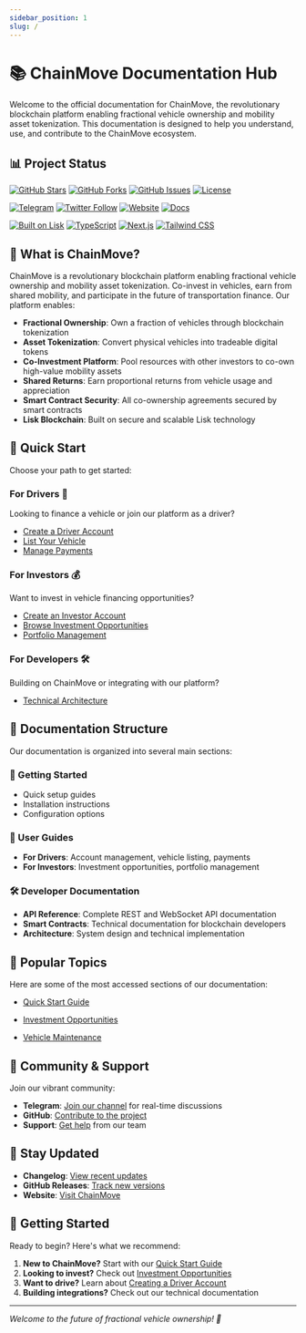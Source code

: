 ```yaml
---
sidebar_position: 1
slug: /
---
```


# 📚 ChainMove Documentation Hub

Welcome to the official documentation for ChainMove, the revolutionary blockchain platform enabling fractional vehicle ownership and mobility asset tokenization. This documentation is designed to help you understand, use, and contribute to the ChainMove ecosystem.

## 📊 Project Status

[![GitHub Stars](https://img.shields.io/github/stars/obiajulu-gif/chain_move?style=for-the-badge&logo=github&color=yellow)](https://github.com/obiajulu-gif/chain_move/stargazers)
[![GitHub Forks](https://img.shields.io/github/forks/obiajulu-gif/chain_move?style=for-the-badge&logo=github&color=blue)](https://github.com/obiajulu-gif/chain_move/network/members)
[![GitHub Issues](https://img.shields.io/github/issues/obiajulu-gif/chain_move?style=for-the-badge&logo=github&color=red)](https://github.com/obiajulu-gif/chain_move/issues)
[![License](https://img.shields.io/github/license/obiajulu-gif/chain_move?style=for-the-badge&color=green)](https://github.com/obiajulu-gif/chain_move/blob/documentation/LICENSE)

[![Telegram](https://img.shields.io/badge/Telegram-Join%20Community-26A5E4?style=for-the-badge&logo=telegram&logoColor=white)](https://t.me/chainmove)
[![Twitter Follow](https://img.shields.io/twitter/follow/ChainMove1?style=for-the-badge&logo=twitter&color=1DA1F2)](https://twitter.com/ChainMove1)
[![Website](https://img.shields.io/badge/Website-chainmove.xyz-000000?style=for-the-badge&logo=world&logoColor=white)](https://www.chainmove.xyz)
[![Docs](https://img.shields.io/badge/Docs-Latest-brightgreen?style=for-the-badge&logo=gitbook&logoColor=white)](/)

[![Built on Lisk](https://img.shields.io/badge/Built%20on-Lisk-004CFF?style=for-the-badge&logo=blockchain&logoColor=white)](https://lisk.com)
[![TypeScript](https://img.shields.io/badge/TypeScript-Ready-3178C6?style=for-the-badge&logo=typescript&logoColor=white)](https://www.typescriptlang.org/)
[![Next.js](https://img.shields.io/badge/Next.js-Framework-000000?style=for-the-badge&logo=next.js&logoColor=white)](https://nextjs.org)
[![Tailwind CSS](https://img.shields.io/badge/Tailwind-CSS-06B6D4?style=for-the-badge&logo=tailwindcss&logoColor=white)](https://tailwindcss.com)

## 🌟 What is ChainMove?

ChainMove is a revolutionary blockchain platform enabling fractional vehicle ownership and mobility asset tokenization. Co-invest in vehicles, earn from shared mobility, and participate in the future of transportation finance. Our platform enables:

- **Fractional Ownership**: Own a fraction of vehicles through blockchain tokenization
- **Asset Tokenization**: Convert physical vehicles into tradeable digital tokens
- **Co-Investment Platform**: Pool resources with other investors to co-own high-value mobility assets
- **Shared Returns**: Earn proportional returns from vehicle usage and appreciation
- **Smart Contract Security**: All co-ownership agreements secured by smart contracts
- **Lisk Blockchain**: Built on secure and scalable Lisk technology

## 🚀 Quick Start

Choose your path to get started:

### For Drivers 🚗
Looking to finance a vehicle or join our platform as a driver?

- [Create a Driver Account](./user-guide/drivers/creating-account)
- [List Your Vehicle](./user-guide/drivers/listing-vehicle)
- [Manage Payments](./user-guide/drivers/managing-payments)

### For Investors 💰
Want to invest in vehicle financing opportunities?

- [Create an Investor Account](./user-guide/investors/creating-account)
- [Browse Investment Opportunities](./user-guide/investors/opportunities)
- [Portfolio Management](./user-guide/investors/portfolio-management)

### For Developers 🛠️
Building on ChainMove or integrating with our platform?

- [Technical Architecture](./technical/architecture)

## 📖 Documentation Structure

Our documentation is organized into several main sections:

### 🚀 Getting Started
- Quick setup guides
- Installation instructions
- Configuration options

### 👥 User Guides
- **For Drivers**: Account management, vehicle listing, payments
- **For Investors**: Investment opportunities, portfolio management

### 🛠️ Developer Documentation
- **API Reference**: Complete REST and WebSocket API documentation
- **Smart Contracts**: Technical documentation for blockchain developers
- **Architecture**: System design and technical implementation

## 🎯 Popular Topics

Here are some of the most accessed sections of our documentation:

- [Quick Start Guide](./getting-started/quick-start)

- [Investment Opportunities](./user-guide/investors/opportunities)
- [Vehicle Maintenance](./user-guide/drivers/vehicle-maintenance)

## 🤝 Community & Support

Join our vibrant community:

- **Telegram**: [Join our channel](https://t.me/chainmove) for real-time discussions
- **GitHub**: [Contribute to the project](https://github.com/obiajulu-gif/chain_move)
- **Support**: [Get help](mailto:support@chainmove.xyz) from our team

## 🔄 Stay Updated

- **Changelog**: [View recent updates](./resources/changelog)
- **GitHub Releases**: [Track new versions](https://github.com/obiajulu-gif/chain_move/releases)
- **Website**: [Visit ChainMove](https://www.chainmove.xyz)

## 🎉 Getting Started

Ready to begin? Here's what we recommend:

1. **New to ChainMove?** Start with our [Quick Start Guide](./getting-started/quick-start)
2. **Looking to invest?** Check out [Investment Opportunities](./user-guide/investors/opportunities)
3. **Want to drive?** Learn about [Creating a Driver Account](./user-guide/drivers/creating-account)
4. **Building integrations?** Check out our technical documentation

---

*Welcome to the future of fractional vehicle ownership! 🚀* 